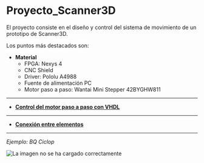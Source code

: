 # Proyecto_Scanner3D

El proyecto consiste en el diseño y control del sistema de movimiento de un prototipo de Scanner3D.

Los puntos más destacados son:

- **Material**
    - FPGA: Nexys 4 
    - CNC Shield
    - Driver: Pololu A4988
    - Fuente de alimentación PC 
    - Motor paso a paso: Wantai Mini Stepper 42BYGHW811 
---

- [**Control del motor paso a paso con VHDL**](https://github.com/sanchezco/proyecto_scanner3D/blob/master/control_stepper_motor.md)
---

- [**Conexión entre elementos**](https://github.com/sanchezco/proyecto_scanner3D/blob/master/conexiones_elementos.md)
---

*Ejemplo: BQ Ciclop*

![La imagen no se ha cargado correctamente](https://github.com/sanchezco/proyecto_scanner3D/blob/master/Imgs/unnamed.jpg "Ejemplo de Scanner 3: BQ Ciclops")
